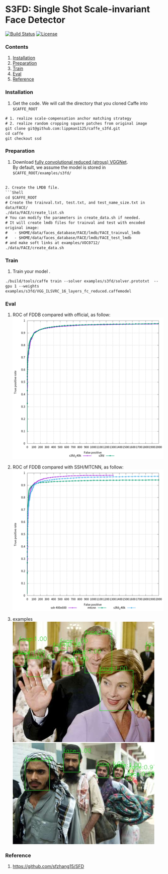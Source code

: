 # S3FD: Single Shot Scale-invariant Face Detector

[![Build Status](https://travis-ci.org/weiliu89/caffe.svg?branch=ssd)](https://travis-ci.org/weiliu89/caffe)
[![License](https://img.shields.io/badge/license-BSD-blue.svg)](LICENSE)



### Contents
1. [Installation](#installation)
2. [Preparation](#preparation)
3. [Train](#traineval)
4. [Eval](#models)
5. [Reference](#links)

### Installation
1. Get the code. We will call the directory that you cloned Caffe into `$CAFFE_ROOT`
  ```Shell
  # 1. realize scale-compensation anchor matching strategy
  # 2. realize random cropping square patches from original image 
  git clone git@github.com:lippman1125/caffe_s3fd.git
  cd caffe
  git checkout ssd
  ```


### Preparation
1. Download [fully convolutional reduced (atrous) VGGNet](https://gist.github.com/weiliu89/2ed6e13bfd5b57cf81d6). <br>
   By default, we assume the model is stored in `$CAFFE_ROOT/examples/s3fd/`


  ```

2. Create the LMDB file.
  ```Shell
  cd $CAFFE_ROOT
  # Create the trainval.txt, test.txt, and test_name_size.txt in data/FACE/
  ./data/FACE/create_list.sh
  # You can modify the parameters in create_data.sh if needed.
  # It will create lmdb files for trainval and test with encoded original image:
  #   - $HOME/data/faces_database/FACE/lmdb/FACE_trainval_lmdb
  #   - $HOME/data/faces_database/FACE/lmdb/FACE_test_lmdb
  # and make soft links at examples/VOC0712/
  ./data/FACE/create_data.sh
  ```

### Train
1. Train your model .
  ```
  ./build/tools/caffe train --solver examples/s3fd/solver.prototxt  --gpu 1 --weights examples/s3fd/VGG_ILSVRC_16_layers_fc_reduced.caffemodel
  ```
 
### Eval
1. ROC of FDDB compared with official, as follow:<br>
![data](https://github.com/lippman1125/github_images/blob/master/s3fd_images/roc.png)

2. ROC of FDDB compared with SSH/MTCNN, as follow:<br>
![data](https://github.com/lippman1125/github_images/blob/master/s3fd_images/roc_compares.png)

3. examples<br>
![data](https://github.com/lippman1125/github_images/blob/master/s3fd_images/example1.jpg)<br>
![data](https://github.com/lippman1125/github_images/blob/master/s3fd_images/example2.jpg)

### Reference
1. https://github.com/sfzhang15/SFD